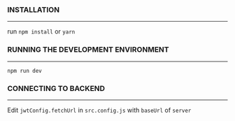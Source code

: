 ### INSTALLATION
---

run `npm install` or `yarn`

### RUNNING THE DEVELOPMENT ENVIRONMENT
---

`npm run dev`

### CONNECTING TO BACKEND
---
Edit `jwtConfig.fetchUrl` in `src.config.js` with `baseUrl` of `server`